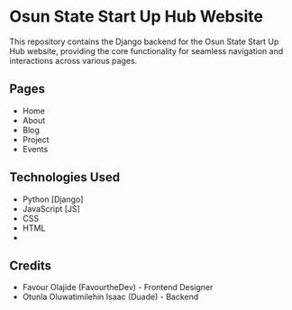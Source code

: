 # Osun State Start Up Hub Website

This repository contains the Django backend for the Osun State Start Up Hub website, providing the core functionality for seamless navigation and interactions across various pages.

## Pages

- Home
- About
- Blog
- Project
- Events

## Technologies Used

- Python [Django]
- JavaScript [JS]
- CSS
- HTML
- 
## Credits

- Favour Olajide (FavourtheDev) - Frontend Designer
- Otunla Oluwatimilehin Isaac (Duade) - Backend
